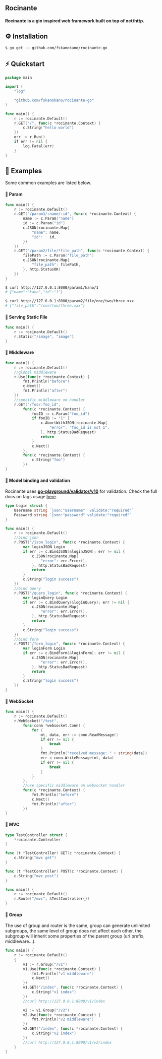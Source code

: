 ## Rocinante

#### Rocinante is a gin inspired web framework built on top of net/http.

## ⚙️ Installation

```bash
$ go get -u github.com/fskanokano/rocinante-go
```

## ⚡️ Quickstart

```go
package main

import (
	"log"

	"github.com/fskanokano/rocinante-go"
)

func main() {
	r := rocinante.Default()
	r.GET("/", func(c *rocinante.Context) {
		c.String("hello world")
	})
	err := r.Run()
	if err != nil {
		log.Fatal(err)
	}
}
```

## 👀 Examples

Some common examples are listed below.

#### 📖 Param

```go
func main() {
	r := rocinante.Default()
	r.GET("/param1/:name/:id", func(c *rocinante.Context) {
		name := c.Param("name")
		id := c.Param("id")
		c.JSON(rocinante.Map{
			"name": name,
			"id":   id,
		})
	})
	r.GET("/param2/file/*file_path", func(c *rocinante.Context) {
		filePath := c.Param("file_path")
		c.JSON(rocinante.Map{
			"file_path": filePath,
		}, http.StatusOK)
	})
}
```

```bash
$ curl http://127.0.0.1:8000/param1/kano/1
# {"name":"kano","id":"1"}

$ curl http://127.0.0.1:8000/param2/file/one/two/three.xxx
# {"file_path":“/one/two/three.xxx”}
```

#### 📖 Serving Static File

```go
func main() {
	r := rocinante.Default()
	r.Static("/image", "image")
}
```

#### 📖 Middleware

```go
func main() {
	r := rocinante.Default()
	//global middleware
	r.Use(func(c *rocinante.Context) {
		fmt.Println("before")
		c.Next()
		fmt.Println("after")
	})
	//specific middleware on handler
	r.GET("/foo/:foo_id",
		func(c *rocinante.Context) {
			fooID := c.Param("foo_id")
			if fooID != "1" {
				c.AbortWithJSON(rocinante.Map{
					"error": "foo_id is not 1",
				}, http.StatusBadRequest)
				return
			}
			c.Next()
		},
		func(c *rocinante.Context) {
			c.String("foo")
		})
}
```

#### 📖 Model binding and validation

Rocinante uses [**go-playground/validator/v10**](https://github.com/go-playground/validator) for validation. Check the full docs on tags usage [here](https://godoc.org/github.com/go-playground/validator#hdr-Baked_In_Validators_and_Tags).

```go
type Login struct {
	Username string `json:"username"  validate:"required"`
	Password string `json:"password" validate:"required"`
}

func main() {
	r := rocinante.Default()
	//bind json
	r.POST("/json_login", func(c *rocinante.Context) {
		var loginJSON Login
		if err := c.BindJSON(&loginJSON); err != nil {
			c.JSON(rocinante.Map{
				"error": err.Error(),
			}, http.StatusBadRequest)
			return
		}
		c.String("login success")
	})
	//bind query
	r.POST("/query_login", func(c *rocinante.Context) {
		var loginQuery Login
		if err := c.BindQuery(&loginQuery); err != nil {
			c.JSON(rocinante.Map{
				"error": err.Error(),
			}, http.StatusBadRequest)
			return
		}
		c.String("login success")
	})
	//bind form
	r.POST("/form_login", func(c *rocinante.Context) {
		var loginForm Login
		if err := c.BindForm(&loginForm); err != nil {
			c.JSON(rocinante.Map{
				"error": err.Error(),
			}, http.StatusBadRequest)
			return
		}
		c.String("login success")
	})
}
```

#### 📖 WebSocket

```go
func main() {
	r := rocinante.Default()
	r.WebSocket("/test",
		func(conn *websocket.Conn) {
			for {
				mt, data, err := conn.ReadMessage()
				if err != nil {
					break
				}
				fmt.Println("received message: " + string(data))
				err = conn.WriteMessage(mt, data)
				if err != nil {
					break
				}
			}
		},
		//use specific middleware on websocket handler
		func(c *rocinante.Context) {
			fmt.Println("before")
			c.Next()
			fmt.Println("after")
		})
}
```

#### 📖 MVC

```go
type TestController struct {
	*rocinante.Controller
}

func (t *TestController) GET(c *rocinante.Context) {
	c.String("mvc get")
}

func (t *TestController) POST(c *rocinante.Context) {
	c.String("mvc post")
}

func main() {
	r := rocinante.Default()
	r.Route("/mvc", &TestController{})
}
```

#### 📖 Group

The use of group and router is the same, group can generate unlimited subgroups, the same level of group does not affect each other, the subgroup will inherit some properties of the parent group (url prefix, middleware...).

```go
func main() {
	r := rocinante.Default()
	{
		v1 := r.Group("/v1")
		v1.Use(func(c *rocinante.Context) {
			fmt.Println("v1 middleware")
			c.Next()
		})
		v1.GET("/index", func(c *rocinante.Context) {
			c.String("v1 index")
		})
		//curl http://127.0.0.1:8000/v1/index

		v2 := v1.Group("/v2")
		v2.Use(func(c *rocinante.Context) {
			fmt.Println("v2 middleware")
		})
		v2.GET("/index", func(c *rocinante.Context) {
			c.String("v2 index")
		})
		//curl http://127.0.0.1:8000/v1/v2/index
	}
}
```
